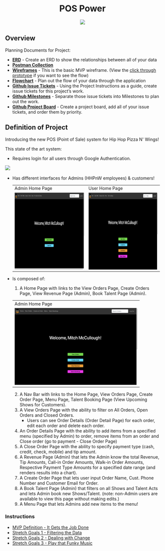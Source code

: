 <div style="text-align:center">
<h1>POS Power</h1>

<image src="./instructions/hhpw-record.png" style="height:300px;"></image></div>

## Overview

Planning Documents for Project:

* **[ERD](https://dbdiagram.io/d/62a7c7409921fe2a96f9b983)** - Create an ERD to show the relationships between all of  your data
* **[Postman Collection](https://go.postman.co/workspace/POS-POWER~f2be894b-e001-4cab-a02a-7ea1eefd26a1/collection/20353056-902a4d8f-c9aa-4626-895e-f6093c3a44fd?action=share&creator=21027593)**
* **[Wireframes](https://www.figma.com/file/4y3EZddALuBR3ouSEM57Np/MVP?node-id=0%3A1)** - This is the basic MVP wireframe. (View the [click through prototype](https://www.figma.com/proto/4y3EZddALuBR3ouSEM57Np/MVP?scaling=scale-down&page-id=0%3A1&starting-point-node-id=2%3A2) if you want to see the flow)
* **[Flowchart](https://www.figma.com/file/RmegeX2jpdgU0Z1bQk7xRh/Wings%2FPizza-Flowchart?node-id=0%3A1)** - Plan out the flow of your data through the application
* **[Github Issue Tickets](https://github.com/nss-evening-cohort-19/pos-system-pos-power/issues)** - Using the Project Instructions as a guide, create issue tickets for this project’s work.
* **[Github Milestones](https://github.com/nss-evening-cohort-19/pos-system-pos-power/milestones)** - Separate those issue tickets into Milestones to plan out the work.
* **[Github Project Board](https://github.com/nss-evening-cohort-19/pos-system-pos-power/projects/1)** - Create a project board, add all of your issue tickets, and order them by priority.

## Definition of Project

Introducing the new POS (Point of Sale) system for Hip Hop Pizza N' Wings!

This state of the art system:
  - Requires login for all users through Google Authentication.

  <image src="./instructions/loginPage.png" style="height:200px;"></image></div>

  - Has different interfaces for Admins (HHPnW employees) & customers!

      <table>
        <tr>
          <td>Admin Home Page</td>
          <td>User Home Page</td>
        </tr>
        <tr>
          <td><img src="./instructions/userHomePage.png" width=400 height=250></td>
          <td><img src="./instructions/adminHomePage.png" width=400 height=250></td>
        </tr>
      </table>

  - Is composed of:
      1. A Home Page with links to the View Orders Page, Create Orders Page, View Revenue Page (Admin), Book Talent Page (Admin).

      <table>
        <tr>
          <td>Admin Home Page</td>
        </tr>
        <tr>
          <td><img src="./instructions/adminHomePage.png" width=400 height=250></td>
        </tr>
      </table>

      2. A Nav Bar with links to the Home Page, View Orders Page, Create Order Page, Menu Page, Talent Booking Page (View Upcoming Shows for Customers).
      3. A View Orders Page with the ability to filter on All Orders, Open Orders and Closed Orders.
          - Users can see Order Details (Order Detail Page) for each order, edit each order and delete each order.
      4. An Order Details Page with the ability to add items from a specified menu (specified by Admin) to order, remove items from an order and Close order (go to payment - Close Order Page)
      5. A Close Order Page with the ability to specify payment type (cash, credit, check, mobile) and tip amount.
      6. A Revenue Page (Admin) that lets the Admin know the total Revenue, Tip Amounts, Call-in Order Amounts, Walk-in Order Amounts, Respective Payment Type Amounts for a specified date range (and renders results into a chart).
      7. A Create Order Page that lets user input Order Name, Cust. Phone Number and Customer Email for Order.
      8. A Book Talent Page (Admin) that filters on all Shows and Talent Acts and lets Admin book new Shows/Talent. (note: non-Admin users are available to view this page without making edits.)
      9. A Menu Page that lets Admins add new items to the menu!





### Instructions

* [MVP Definition - It Gets the Job Done](./instructions/mvp.md)
* [Stretch Goals 1 - Filtering the Data](./instructions/stretch-1.md)
* [Stretch Goals 2 - Dealing with Change](./instructions/stretch-2.md)
* [Stretch Goals 3 - Play that Funky Music](./instructions/stretch-3.md)
